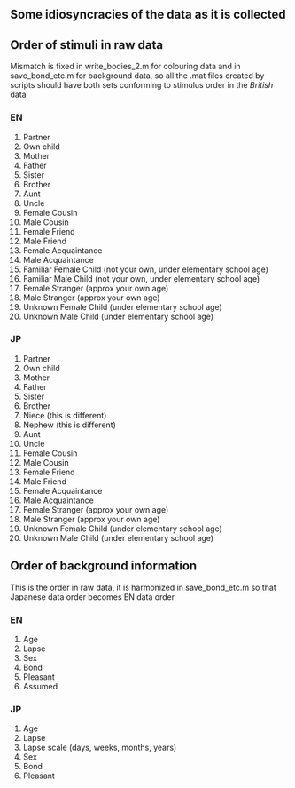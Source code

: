 ## Some idiosyncracies of the data as it is collected

## Order of stimuli in raw data
Mismatch is fixed in write_bodies_2.m for colouring data and in save_bond_etc.m for background data, so all the .mat files created by scripts should have both sets conforming to stimulus order in the *British* data

### EN
1. Partner
2. Own child 
3. Mother
4. Father
5. Sister
6. Brother
7. Aunt
8. Uncle
9. Female Cousin
10. Male Cousin
11. Female Friend
12. Male Friend
13. Female Acquaintance
14. Male Acquaintance 
15. Familiar Female Child (not your own, under elementary school age)
16. Familiar Male Child (not your own, under elementary school age)
17. Female Stranger (approx your own age)
18. Male Stranger (approx your own age)
19. Unknown Female Child (under elementary school age)
20. Unknown Male Child (under elementary school age)

### JP
1. Partner
2. Own child 
3. Mother
4. Father
5. Sister
6. Brother
7. Niece (this is different)
8. Nephew (this is different)
9. Aunt
10. Uncle
11. Female Cousin
12. Male Cousin
13. Female Friend
14. Male Friend
15. Female Acquaintance
16. Male Acquaintance 
17. Female Stranger (approx your own age)
18. Male Stranger (approx your own age)
19. Unknown Female Child (under elementary school age)
20. Unknown Male Child (under elementary school age)


## Order of background information 
This is the order in raw data, it is harmonized in save_bond_etc.m so that Japanese data order becomes EN data order

### EN
1. Age
2. Lapse
3. Sex
4. Bond
5. Pleasant
6. Assumed

### JP
1. Age
2. Lapse
3. Lapse scale (days, weeks, months, years)
4. Sex
5. Bond
6. Pleasant

